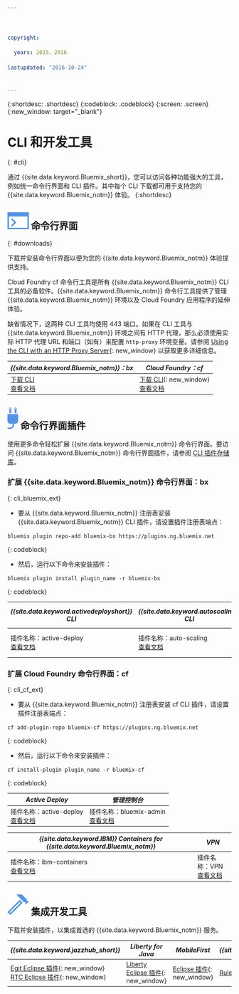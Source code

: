 ```yaml
---



copyright:

  years: 2015，2016

lastupdated: "2016-10-24"


---
```


{:shortdesc: .shortdesc}
{:codeblock: .codeblock}
{:screen: .screen}
{:new_window: target="_blank"}

# CLI 和开发工具
{: #cli}

通过 {{site.data.keyword.Bluemix_short}}，您可以访问各种功能强大的工具，例如统一命令行界面和 CLI 插件。其中每个 CLI 下载都可用于支持您的 {{site.data.keyword.Bluemix_notm}} 体验。
{:shortdesc}

## ![](./images/CLI.svg) 命令行界面
{: #downloads}

下载并安装命令行界面以便为您的 {{site.data.keyword.Bluemix_notm}} 体验提供支持。

Cloud Foundry cf 命令行工具是所有 {{site.data.keyword.Bluemix_notm}} CLI 工具的必备软件。{{site.data.keyword.Bluemix_notm}} 命令行工具提供了管理 {{site.data.keyword.Bluemix_notm}} 环境以及 Cloud Foundry 应用程序的延伸体验。


缺省情况下，这两种 CLI 工具均使用 443 端口。如果在 CLI 工具与 {{site.data.keyword.Bluemix_notm}} 环境之间有 HTTP 代理，那么必须使用实际 HTTP 代理 URL 和端口（如有）来配置 `http-proxy` 环境变量。请参阅 [Using the CLI with an HTTP Proxy Server](http://docs.cloudfoundry.org/cf-cli/http-proxy.html){: new_window} 以获取更多详细信息。


| *{{site.data.keyword.Bluemix_notm}}：bx* | *Cloud Foundry：cf* |
|---------------------|---------------|
| [下载 CLI](http://clis.ng.bluemix.net/)<br> [查看文档](./reference/bluemix_cli/index.html)|  [下载 CLI](https://github.com/cloudfoundry/cli/releases){: new_window}<br> [查看文档](./reference/cfcommands/index.html) |


## ![](./images/CLI_Plugin.svg) 命令行界面插件

使用更多命令轻松扩展 {{site.data.keyword.Bluemix_notm}} 命令行界面。要访问 {{site.data.keyword.Bluemix_notm}} 命令行界面插件，请参阅 [ CLI 插件存储库](https://plugins.ng.bluemix.net/)。

### 扩展 {{site.data.keyword.Bluemix_notm}} 命令行界面：bx
{: cli_bluemix_ext}

* 要从 {{site.data.keyword.Bluemix_notm}} 注册表安装 {{site.data.keyword.Bluemix_notm}} CLI 插件，请设置插件注册表端点：

```
bluemix plugin repo-add bluemix-bx https://plugins.ng.bluemix.net
```
{: codeblock}

* 然后，运行以下命令来安装插件：

```
bluemix plugin install plugin_name -r bluemix-bx
```
{: codeblock}


| *{{site.data.keyword.activedeployshort}} CLI* | *{{site.data.keyword.autoscaling}} CLI* | *Network Security Groups* |
|-----|-----|-----|
| 插件名称：active-deploy<br> [查看文档](/docs/services/ActiveDeploy/cli.html#cli) | 插件名称：auto-scaling<br> [查看文档](./plugins/auto-scaling/index.html) |  插件名称：nsg<br> [查看文档](./plugins/networksecuritygroups/index.html)  |


### 扩展 Cloud Foundry 命令行界面：cf
{: cli_cf_ext}

* 要从 {{site.data.keyword.Bluemix_notm}} 注册表安装 cf CLI 插件，请设置插件注册表端点：

```
cf add-plugin-repo bluemix-cf https://plugins.ng.bluemix.net
```
{: codeblock}

* 然后，运行以下命令来安装插件：

```
cf install-plugin plugin_name -r bluemix-cf
```
{: codeblock}


| *Active Deploy* | *管理控制台* |
|-----------------|-----------------|
| 插件名称：active-deploy<br>  [查看文档](/docs/services/ActiveDeploy/cli.html#cli) |  插件名称：bluemix-admin<br> [查看文档](/docs/cli/plugins/bluemix_admin/index.html) |

| *{{site.data.keyword.IBM}} Containers for {{site.data.keyword.Bluemix_notm}}* | *VPN* |
|-----------------|-----------------|
| 插件名称：ibm-containers<br> [查看文档](https://www.{DomainName}/docs/containers/container_cli_cfic.html#container_cli_cfic) | 插件名称：VPN<br> [查看文档](./plugins/vpn/index.html) |


## ![](./images/Integrated_Dev_Tools.svg) 集成开发工具

下载并安装插件，以集成首选的 {{site.data.keyword.Bluemix_notm}} 服务。

| *{{site.data.keyword.jazzhub_short}}* | *Liberty for Java* | *MobileFirst* | *{{site.data.keyword.rules_short}}* |
|-------------|----------|----------|----------|
| [Egit Eclipse 插件](https://hub.jazz.net/docs/reference/gitclient/#eclipse_using_egit){: new_window}<br> [RTC Eclipse 插件](https://hub.jazz.net/docs/reference/gitclient/#eclipse_using_rtc){: new_window} | [Liberty Eclipse 插件](https://developer.ibm.com/wasdev/downloads/liberty-profile-using-eclipse/){: new_window} | [Eclipse 插件](https://marketplace.eclipse.org/content/ibm-mobilefirst-platform-studio){: new_window} | [Rules Designer Eclipse 插件](/docs/services/rules/index.html#rulov002) |
